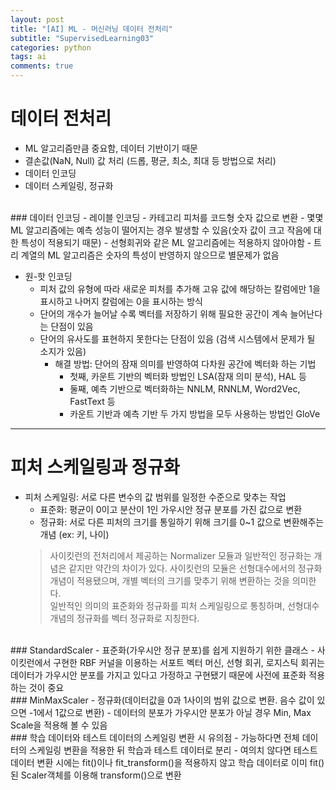 ```yaml
---
layout: post
title: "[AI] ML - 머신러닝 데이터 전처리"
subtitle: "SupervisedLearning03"
categories: python
tags: ai
comments: true
---
```


# 데이터 전처리
- ML 알고리즘만큼 중요함, 데이터 기반이기 때문
- 결손값(NaN, Null) 값 처리 (드롭, 평균, 최소, 최대 등 방법으로 처리)
- 데이터 인코딩
- 데이터 스케일링, 정규화
<br>
### 데이터 인코딩
- 레이블 인코딩
    - 카테고리 피처를 코드형 숫자 값으로 변환
    - 몇몇 ML 알고리즘에는 예측 성능이 떨어지는 경우 발생할 수 있음(숫자 값이 크고 작음에 대한 특성이 적용되기 때문)
    - 선형회귀와 같은 ML 알고리즘에는 적용하지 않아야함
    - 트리 계열의 ML 알고리즘은 숫자의 특성이 반영하지 않으므로 별문제가 없음

- 원-핫 인코딩
    - 피처 값의 유형에 따라 새로운 피처를 추가해 고유 값에 해당하는 칼럼에만 1을 표시하고 나머지 칼럼에는 0을 표시하는 방식
    - 단어의 개수가 늘어날 수록 벡터를 저장하기 위해 필요한 공간이 계속 늘어난다는 단점이 있음
    - 단어의 유사도를 표현하지 못한다는 단점이 있음 (검색 시스템에서 문제가 될 소지가 있음)
        - 해결 방법: 단어의 잠재 의미를 반영하여 다차원 공간에 벡터화 하는 기법
            - 첫째, 카운트 기반의 벡터화 방법인 LSA(잠재 의미 분석), HAL 등
            - 둘째, 예측 기반으로 벡터화하는 NNLM, RNNLM, Word2Vec, FastText 등
            - 카운트 기반과 예측 기반 두 가지 방법을 모두 사용하는 방법인 GloVe

* * *

# 피처 스케일링과 정규화
- 피처 스케일링: 서로 다른 변수의 값 범위를 일정한 수준으로 맞추는 작업
    - 표준화: 평균이 0이고 분산이 1인 가우시안 정규 분포를 가진 값으로 변환
    - 정규화: 서로 다른 피처의 크기를 통일하기 위해 크기를 0~1 값으로 변환해주는 개념 (ex: 키, 나이)
    > 사이킷런의 전처리에서 제공하는 Normalizer 모듈과 일반적인 정규화는 개념은 같지만 약간의 차이가 있다. 사이킷런의 모듈은 선형대수에서의 정규화 개념이 적용됐으며, 개별 벡터의 크기를 맞추기 위해 변환하는 것을 의미한다.<br>
    > 일반적인 의미의 표준화와 정규화를 피처 스케일링으로 통칭하며, 선형대수 개념의 정규화를 벡터 정규화로 지칭한다.
<br>
### StandardScaler
- 표준화(가우시안 정규 분포)를 쉽게 지원하기 위한 클래스
- 사이킷런에서 구현한 RBF 커널을 이용하는 서포트 벡터 머신, 선형 회귀, 로지스틱 회귀는 데이터가 가우시안 분포를 가지고 있다고 가정하고 구현됐기 때문에 사전에 표준화 적용하는 것이 중요
<br>
### MinMaxScaler
- 정규화(데이터값을 0과 1사이의 범위 값으로 변환. 음수 값이 있으면 -1에서 1값으로 변환)
- 데이터의 분포가 가우시안 분포가 아닐 경우 Min, Max Scale을 적용해 볼 수 있음
<br>
### 학습 데이터와 테스트 데이터의 스케일링 변환 시 유의점
- 가능하다면 전체 데이터의 스케일링 변환을 적용한 뒤 학습과 테스트 데이터로 분리
- 여의치 않다면 테스트 데이터 변환 시에는 fit()이나 fit_transform()을 적용하지 않고 학습 데이터로 이미 fit()된 Scaler객체를 이용해 transform()으로 변환